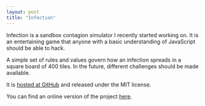 ```yaml
---
layout: post
title: "Infection"
---
```


Infection is a sandbox contagion simulator I recently started working on. It
is an entertaining game that anyone with a basic understanding of JavaScript
should be able to hack.

A simple set of rules and values govern how an infection spreads in a square
board of 400 tiles. In the future, different challenges should be made
available.

It is [hosted at GitHub](https://github.com/contagium/contagium/) and
released under the MIT license.

You can find an online version of the project
[here](http://contagium.github.io).
